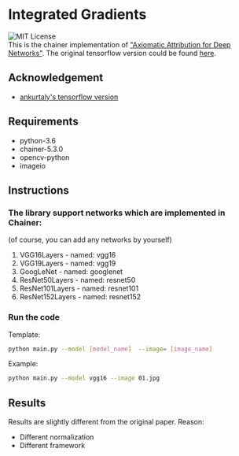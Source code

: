 # Integrated Gradients
![MIT License](https://img.shields.io/badge/license-MIT-blue.svg)  
This is the chainer implementation of ["Axiomatic Attribution for Deep Networks"](https://arxiv.org/pdf/1703.01365.pdf). The original tensorflow version could be found [here](https://github.com/ankurtaly/Integrated-Gradients).
## Acknowledgement
- [ankurtaly's tensorflow version](https://github.com/ankurtaly/Integrated-Gradients)
## Requirements
- python-3.6
- chainer-5.3.0
- opencv-python
- imageio
## Instructions

### The library support networks which are implemented in Chainer:
(of course, you can add any networks by yourself)
1. VGG16Layers - named: vgg16
2. VGG19Layers - named: vgg19
3. GoogLeNet - named: googlenet
4. ResNet50Layers - named: resnet50
5. ResNet101Layers - named: resnet101
6. ResNet152Layers - named: resnet152

### Run the code
Template:
```bash
python main.py --model [model_name]  --image= [image_name]
```
Example:
```bash
python main.py --model vgg16 --image 01.jpg
```
## Results
Results are slightly different from the original paper.
Reason:
- Different normalization
- Different framework